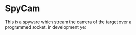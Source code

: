 # SpyCam
This is a spyware which stream the camera of the target over a programmed socket. in development yet
